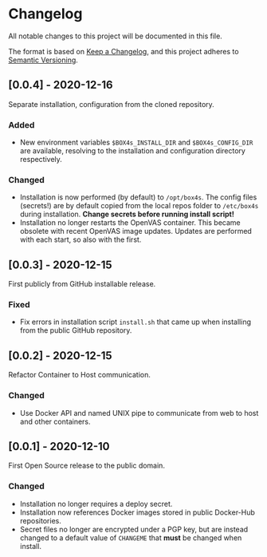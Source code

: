 # Changelog

All notable changes to this project will be documented in this file.

The format is based on [Keep a Changelog](https://keepachangelog.com/en/1.0.0/),
and this project adheres to [Semantic Versioning](https://semver.org/spec/v2.0.0.html).

## [0.0.4] - 2020-12-16
Separate installation, configuration from the cloned repository.

### Added
* New environment variables `$BOX4s_INSTALL_DIR` and `$BOX4s_CONFIG_DIR` are available, resolving to the installation and configuration directory respectively.

### Changed 
* Installation is now performed (by default) to `/opt/box4s`. The config files (secrets!) are by default copied from the local repos folder to `/etc/box4s` during installation. **Change secrets before running install script!**
* Installation no longer restarts the OpenVAS container. This became obsolete with recent OpenVAS image updates. Updates are performed with each start, so also with the first.


## [0.0.3] - 2020-12-15
First publicly from GitHub installable release.

### Fixed
- Fix errors in installation script `install.sh` that came up when installing from the public GitHub repository.



## [0.0.2] - 2020-12-15
Refactor Container to Host communication.

### Changed
- Use Docker API and named UNIX pipe to communicate from web to host and other containers.


## [0.0.1] - 2020-12-10
First Open Source release to the public domain.

### Changed
- Installation no longer requires a deploy secret.
- Installation now references Docker images stored in public Docker-Hub repositories.
- Secret files no longer are encrypted under a PGP key, but are instead changed to a default value of `CHANGEME` that **must** be changed when install.
